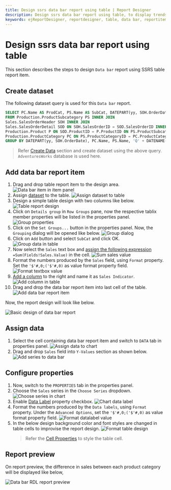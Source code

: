 ```yaml
---
title: Design ssrs data bar report using table | Report Designer
description: Design ssrs data bar report using table, to display trends and changes in data over time with Web Report Designer.
keywords: ejReportDesigner, reportdesigner, table, data bar, reportitem, bold reports, documentation, help, ej, user guide, demo, samples, bold reports, bold reporting
---
```


# Design ssrs data bar report using table

This section describes the steps to design `Data bar` report using SSRS table report item.

## Create dataset

The following dataset query is used for this `Data bar` report.

```sql
SELECT PC.Name AS ProdCat, PS.Name AS SubCat, DATEPART(yy, SOH.OrderDate) AS OrderYear, 'Q' + DATENAME(qq, SOH.OrderDate) AS OrderQtr,SUM(SOD.UnitPrice * SOD.OrderQty) AS Sales
FROM Production.ProductSubcategory PS INNER JOIN
Sales.SalesOrderHeader SOH INNER JOIN
Sales.SalesOrderDetail SOD ON SOH.SalesOrderID = SOD.SalesOrderID INNER JOIN
Production.Product P ON SOD.ProductID = P.ProductID ON PS.ProductSubcategoryID = P.ProductSubcategoryID INNER JOIN
Production.ProductCategory PC ON PS.ProductCategoryID = PC.ProductCategoryID
GROUP BY DATEPART(yy, SOH.OrderDate), PC.Name, PS.Name, 'Q' + DATENAME(qq, SOH.OrderDate), PS.ProductSubcategoryID
```

> Refer [Create Data](/on-premise/report-designer/manage-data/dataset/create-an-embedded-dataset/#create-an-embedded-dataset) section and create dataset using the above query. `AdventuresWorks` database is used here.

## Add data bar report item

1. Drag and drop table report item to the design area.
![Data bar item in item panel](/static/assets/on-premise/images/report-designer/report-items/data-bar/design/add-table.png)
2. Assign [dataset](/on-premise/report-designer/report-items/tablix/assign-data-to-tablix-data-region/#assign-data-from-properties-panel) to the table.
![Assign dataset to table](/static/assets/on-premise/images/report-designer/report-items/data-bar/design/assign-data.png)
3. Design a simple table design with two columns like below.
![Table report design](/static/assets/on-premise/images/report-designer/report-items/data-bar/design/basic-table-design.png)
4. Click on `Details group` in `Row Groups` pane, now the respective tablix member properties will be listed in the properties panel.
![Group properties](/static/assets/on-premise/images/report-designer/report-items/data-bar/design/select-detail-group.png)
5. Click on the `Set Groups...` button in the properties panel. Now, the `Grouping` dialog will be opened like below.
![Group dialog](/static/assets/on-premise/images/report-designer/report-items/data-bar/design/group-dialog.png)
6. Click on `Add` button and select `SubCat` and click OK.
![Group data in table](/static/assets/on-premise/images/report-designer/report-items/data-bar/design/group-data.png)
7. Now select the `Sales` text box and [assign the following expression](/on-premise/report-designer/report-items/tablix/assign-data-to-tablix-data-region/#edit-expression-in-properties-panel) `=Sum(Fields!Sales.Value)` in the cell.
![Sum sales value](/static/assets/on-premise/images/report-designer/report-items/data-bar/design/sum-sales-value.png)
8. Format the numbers produced by the `Sales` field, using `Format` property. Set the `'$'#,0;('$'#,0)` as value format property field.
![Format textbox value](/static/assets/on-premise/images/report-designer/report-items/data-bar/design/format-sales-value.png)
9. [Add a column](/on-premise/report-designer/report-items/tablix/insert-or-delete-a-column-ssrs/#insert-a-column) to the right and name it as `Sales Indicator`.
![Add column in table](/static/assets/on-premise/images/report-designer/report-items/data-bar/design/add-column.png)
10. Drag and drop the data bar report item into last cell of the table.
![Add data bar report item](/static/assets/on-premise/images/report-designer/report-items/data-bar/design/add-databar.png)

Now, the report design will look like below.

![Basic design of data bar report](/static/assets/on-premise/images/report-designer/report-items/data-bar/design/intial-design.png)

## Assign data

1. Select the cell containing data bar report item and switch to `DATA` tab in properties panel.
![Assign data to chart](/static/assets/on-premise/images/report-designer/report-items/data-bar/design/switch-data-assign.png)
2. Drag and drop `Sales` field into `Y-Values` section as shown below.
![Add series to data bar](/static/assets/on-premise/images/report-designer/report-items/data-bar/design/assign-series-value.png)

## Configure properties

1. Now, switch to the `PROPERTIES` tab in the properties panel.
2. Choose the `Sales` series in the  `Choose Series` dropdown.
![Choose series in chart](/static/assets/on-premise/images/report-designer/report-items/data-bar/design/choose-series.png)
3. Enable  [Data Label](/on-premise/report-designer/report-items/chart/data-label/) property checkbox.
![Chart data label](/static/assets/on-premise/images/report-designer/report-items/data-bar/design/enable-data-label.png)
4. Format the numbers produced by the `Data labels`, using `Format` property. Under the `Advanced Options`, set the `'$'#,0;('$'#,0)` as value format property field.
![Format datalabel value](/static/assets/on-premise/images/report-designer/report-items/data-bar/design/format-values.png)
5. In the below design background color and font styles are changed in table cells to improvise the report design.
![Format table design](/static/assets/on-premise/images/report-designer/report-items/data-bar/design/format-report.png)
    > Refer the [Cell Properties](/on-premise/report-designer/report-items/tablix/cell-properties/#cell-properties) to style the table cell.

## Report preview

On report preview, the difference in sales between each product category will be displayed like below,

![Data bar RDL report preview](/static/assets/on-premise/images/report-designer/report-items/data-bar/design/report-preview.png)